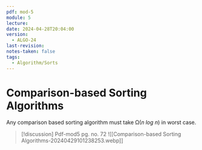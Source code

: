 ```yaml
---
pdf: mod-5
module: 5
lecture: 
date: 2024-04-28T20:04:00
version:
  - ALGO-24
last-revision: 
notes-taken: false
tags:
  - Algorithm/Sorts
---
```

# Comparison-based Sorting Algorithms

Any comparison based sorting algorithm must take $\mathcal{\Omega}(n \; log\:n)$ in worst case.



> [!discussion] 
> Pdf-mod5 pg. no. 72
> ![[Comparison-based Sorting Algorithms-20240429101238253.webp]]



